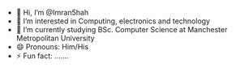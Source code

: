 - 👋 Hi, I’m @Imran5hah
- 👀 I’m interested in Computing, electronics and technology
- 🌱 I’m currently studying BSc. Computer Science at Manchester Metropolitan University
- 😄 Pronouns: Him/His
- ⚡ Fun fact: .......

<!---
Imran5hah/Imran5hah is a ✨ special ✨ repository because its `README.md` (this file) appears on your GitHub profile.
You can click the Preview link to take a look at your changes.
--->
